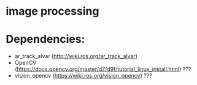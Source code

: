 # image processing

# Dependencies:
- ar_track_alvar (http://wiki.ros.org/ar_track_alvar)
- OpenCV (https://docs.opencv.org/master/d7/d9f/tutorial_linux_install.html) ???
- vision_opencv (https://wiki.ros.org/vision_opencv) ???
